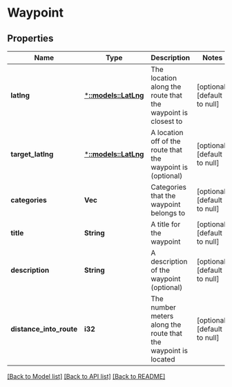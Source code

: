 # Waypoint

## Properties
Name | Type | Description | Notes
------------ | ------------- | ------------- | -------------
**latlng** | [***::models::LatLng**](LatLng.md) | The location along the route that the waypoint is closest to | [optional] [default to null]
**target_latlng** | [***::models::LatLng**](LatLng.md) | A location off of the route that the waypoint is (optional) | [optional] [default to null]
**categories** | **Vec<String>** | Categories that the waypoint belongs to | [optional] [default to null]
**title** | **String** | A title for the waypoint | [optional] [default to null]
**description** | **String** | A description of the waypoint (optional) | [optional] [default to null]
**distance_into_route** | **i32** | The number meters along the route that the waypoint is located | [optional] [default to null]

[[Back to Model list]](../README.md#documentation-for-models) [[Back to API list]](../README.md#documentation-for-api-endpoints) [[Back to README]](../README.md)


